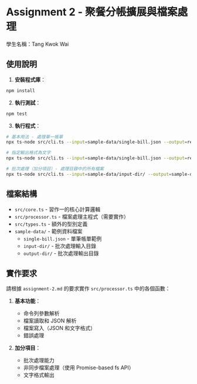 # Assignment 2 - 聚餐分帳擴展與檔案處理

學生名稱：Tang Kwok Wai

## 使用說明

1. **安裝程式庫**：

```bash
npm install
```

2. **執行測試**：

```bash
npm test
```

3. **執行程式**：

```bash
# 基本用法 - 處理單一帳單
npx ts-node src/cli.ts --input=sample-data/single-bill.json --output=result.json

# 指定輸出格式為文字
npx ts-node src/cli.ts --input=sample-data/single-bill.json --output=result.txt --format=text

# 批次處理（加分項目）- 處理目錄中的所有檔案
npx ts-node src/cli.ts --input=sample-data/input-dir/ --output=sample-data/output-dir/ --format=json
```

## 檔案結構

- `src/core.ts` - 習作一的核心計算邏輯
- `src/processor.ts` - 檔案處理主程式（需要實作）
- `src/types.ts` - 額外的型別定義
- `sample-data/` - 範例資料檔案
  - `single-bill.json` - 單筆帳單範例
  - `input-dir/` - 批次處理輸入目錄
  - `output-dir/` - 批次處理輸出目錄

## 實作要求

請根據 `assignment-2.md` 的要求實作 `src/processor.ts` 中的各個函數：

1. **基本功能**：

   - 命令列參數解析
   - 檔案讀取和 JSON 解析
   - 檔案寫入（JSON 和文字格式）
   - 錯誤處理

2. **加分項目**：
   - 批次處理能力
   - 非同步檔案處理（使用 Promise-based fs API）
   - 文字格式輸出
